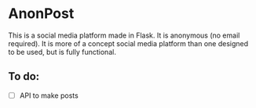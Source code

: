 # AnonPost

This is a social media platform made in Flask. It is anonymous (no email required). It is more of a concept social media platform than one designed to be used, but is fully functional.

## To do:

- [ ] API to make posts
